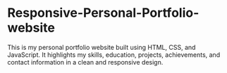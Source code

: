 # Responsive-Personal-Portfolio-website
This is my personal portfolio website built using HTML, CSS, and JavaScript. It highlights my skills, education, projects, achievements, and contact information in a clean and responsive design.

